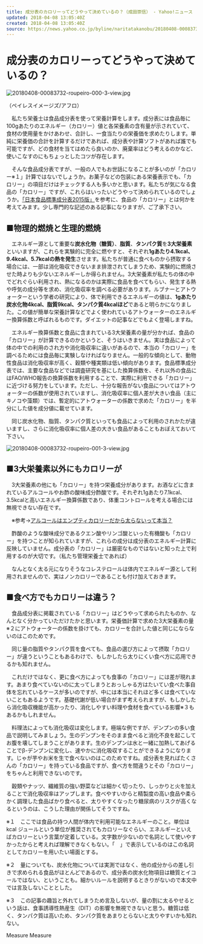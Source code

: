 ```yaml
---
title: 成分表のカロリーってどうやって決めているの？（成田崇信） - Yahoo!ニュース
updated: 2018-04-08 13:05:40Z
created: 2018-04-08 13:05:40Z
source: https://news.yahoo.co.jp/byline/naritatakanobu/20180408-00083732/
---
```


# 成分表のカロリーってどうやって決めているの？

![20180408-00083732-roupeiro-000-3-view.jpg](../_resources/20180408-00083732-roupeiro-000-3-view.jpg)

（ペイレスイメージズ/アフロ）

　私たち栄養士は食品成分表を使って栄養計算をします。成分表には食品毎に100gあたりのエネルギー（カロリー）値と各栄養素の含有量が示されていて、食材の使用量をかけあわせ、合計し、一食当たりの栄養価を求めたりします。単純に栄養価の合計を計算するだけであれば、成分表や計算ソフトがあれば誰でも可能ですが、どの食材を当てはめたら良いのか、廃棄率はどう考えるのかなど、使いこなすのにもちょっとしたコツが存在します。

　そんな食品成分表ですが、一般の人でもお世話になることが多いのが「カロリー※１」計算ではないでしょうか。お菓子などの包装にある栄養表示でも、「カロリー」の項目だけはチェックする人も多いかと思います。私たちが気になる食品の「カロリー」ですが、これらはいったいどうやって決められているのでしょうか。[「日本食品標準成分表2015版」](http://www.mext.go.jp/a_menu/syokuhinseibun/1365295.htm)を参考に、食品の「カロリー」とは何かを考えてみます。少し専門的な記述のある記事になりますが、ご了承下さい。

## ■物理的燃焼と生理的燃焼

　エネルギー源として重要な**炭水化物（糖質）**、**脂質**、**タンパク質**を**3大栄養素**といいますが、これらを実験的に完全に燃やすと、それぞれ**1gあたり4.1kcal、9.4kcal、5.7kcalの熱を発生**させます。私たちが普通に食べものから摂取する場合には、一部は消化吸収できないまま排泄されてしまうため、実験的に燃焼させた時よりも少ないエネルギーしか得られません。3大栄養素が私たちの体の中でどれぐらい利用され、熱になるのかは実際に食品を食べてもらい、発生する熱や呼気の成分等を求め、消化吸収率を調べる必要があります。ルブナーとアトウォーターという学者の研究により、体で利用できるエネルギーの値は、**1gあたり炭水化物4kcal、脂質9kcal、タンパク質4kcalほど**であると明らかになりました。この値が簡単な栄養計算などでよく使われているアトウォーターのエネルギー換算係数と呼ばれるものです。ダイエットの記事などでもよく登場しますね。

　エネルギー換算係数と食品に含まれている3大栄養素の量が分かれば、食品の「カロリー」が計算できるのかというと、そうはいきません。実は食品によって体の中での利用のされ方や消化吸収率に違いがあるので、本当の「カロリー」を調べるためには食品毎に実験しなければなりません。一般的な傾向として、動物性食品は消化吸収率が高く、穀類や種実類は低い傾向があります。食品標準成分表では、主要な食品などでは調査研究を基にした換算係数を、それ以外の食品にはFAO/WHO報告の換算係数を利用することで、実際に利用できる「カロリー」に近づける努力をしています。ただし、十分な報告がない食品についてはアトウォーターの係数が使用されていますし、消化吸収率に個人差が大きい食品（主にキノコや藻類）では、暫定的にアトウォーターの係数で求めた「カロリー」を半分にした値を成分値に載せています。

　同じ炭水化物、脂質、タンパク質といっても食品によって利用のされかたが違いますし、さらに消化吸収率に個人差の大きい食品があることもおぼえておいて下さい。

![20180408-00083732-roupeiro-001-3-view.jpg](../_resources/20180408-00083732-roupeiro-001-3-view.jpg)

## ■3大栄養素以外にもカロリーが

　3大栄養素の他にも「カロリー」を持つ栄養成分があります。お酒などに含まれているアルコールやお酢の酸味成分酢酸です。それぞれ1gあたり7.1kcal、3.5kcalと高いエネルギー換算係数であり、体重コントロールを考える場合には無視できない存在です。

　※参考→[アルコールはエンプティカロリーだから太らないって本当？](https://news.yahoo.co.jp/byline/naritatakanobu/20160514-00057663/)

　酢酸のような酸味成分であるクエン酸やリンゴ酸といった有機酸も「カロリー」を持つことが知られていますが、これらの成分は成分表のエネルギー計算に反映していません。成分表の「カロリー」は厳密なものではないと知った上で利用するのが大切です。（私たち管理栄養士であれば）

　なんとなく太る元になりそうなコレステロールは体内でエネルギー源として利用されませんので、実はノンカロリーであることも付け加えておきます。

## ■食べ方でもカロリーは違う？

　食品成分表に掲載されている「カロリー」はどうやって求められたものか、なんとなく分かっていただけたかと思います。栄養価計算で求めた3大栄養素の量※２にアトウォーターの係数を掛けても、カロリーを合計した値と同じにならないのはこのためです。

　同じ量の脂質やタンパク質を食べても、食品の選び方によって摂取「カロリー」が違うということもあるわけで、もしかしたら太りにくい食べ方に応用できるかも知れません。

　これだけではなく、更に食べ方によっても食事の「カロリー」には差が現れます。あまり食べていないのに太ってしまうとおっしゃる方はたいてい食べた事自体を忘れているケースが多いのですが、中には本当にそれほど多くは食べていないこともあるようです。基礎代謝が低い場合がまず考えられますが、もしかしたら消化吸収機能が高かったり、消化しやすい料理や食材を食べている影響※３もあるかもしれません。

　料理法によっても消化吸収は変化します。極端な例ですが、デンプンの多い食品で説明してみましょう。生のデンプンをそのまま食べると消化不良を起こしてお腹を壊してしまうことがあります。生のデンプンは水と一緒に加熱してあげることでβ-デンプンに変化し、速やかに消化吸収することができるようになります。じゃが芋やお米を生で食べないのはこのためですね。成分表を見ればたくさんの「カロリー」を持っている食品ですが、食べ方を間違うとその「カロリー」をちゃんと利用できないのです。

　穀類やナッツ、繊維質の強い野菜などは細かく切ったり、しっかりと火を加えることで消化吸収率はアップします。食べやすいからと精製度の高い食品や柔らかく調理した食品ばかり食べると、太りやすくなったり糖尿病のリスクが高くなるというのは、こうした理由が関係してそうですね。

※１　ここでは食品の持つ人間が体内で利用可能なエネルギーのこと。単位は kcal ジュールという単位が推奨されてもカロリーなぐらい、エネルギーといえばカロリーという言葉が定着している。文字数が少ないので名詞として使いやすかったからと考えれば理解できなくもない。「　」で表示しているのはこの名詞としてカロリーを用いたい場面とする。

※２　量についても、炭水化物については実測ではなく、他の成分からの差し引きで求められる食品がほとんどであるので、成分表の炭水化物項目は糖質とイコールではない、ということも。細かいルールを説明するときりがないので本文中では言及しないこととした。

※３　この記事の趣旨と外れてしまうため言及しないが、量の割に太るやせるという話は、食事誘導性熱産生（DIT）の影響を無視できないと思う。糖質は低く、タンパク質は高いため、タンパク質をあまりとらないと太りやすいかも知れない。

Measure
Measure
